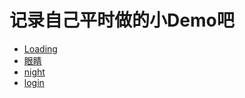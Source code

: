 <h1>记录自己平时做的小Demo吧</h1>
<ul>
  <li><a  class="anchor" href="http://115.28.132.82:3333/loading">Loading</a></li>
  <li><a class="anchor" href="http://115.28.132.82:3333/blink">眼睛</a></li>
   <li><a class="anchor" href="http://115.28.132.82:3333/night">night</a></li>
     <li><a class="anchor" href="http://115.28.132.82:3333/login">login</a></li>
  
</ul>
